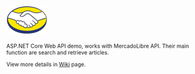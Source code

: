 ![meli-example](https://raw.githubusercontent.com/robrui/meli-example/master/client/images/Logo_ML%402x.png.png)
---
ASP.NET Core Web API demo, works with MercadoLibre API. Their main function are search and retrieve articles.

View more details in [Wiki](https://github.com/robrui/meli-dotnet/wiki) page.
